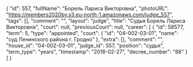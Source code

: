 {
    "id": 557,
    "fullName": "Борель Лариса Викторовна",
    "photoURL": "https://members2020by.s3.eu-north-1.amazonaws.com/judge_557",
    "tags": [],
    "comment": "",
    "layout": "judge",
    "title": "Судья Борель Лариса Викторовна",
    "court": null,
    "previousCourt": null,
    "career": [
        {
            "id": 58577,
            "term": 5,
            "type": "appointed",
            "court": {
                "id": "04-002-03-01",
                "name": "суд Ленинского района г. Гродно"
            },
            "extra": [],
            "comment": "",
            "house_id": "04-002-03-01",
            "judge_id": 557,
            "position": "судья",
            "term_type": "years",
            "timestamp": "2018-02-27",
            "decree_number": "88"
        }
    ]
}